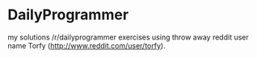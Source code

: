 DailyProgrammer
===============

my solutions /r/dailyprogrammer exercises
using throw away reddit user name Torfy (http://www.reddit.com/user/torfy).
